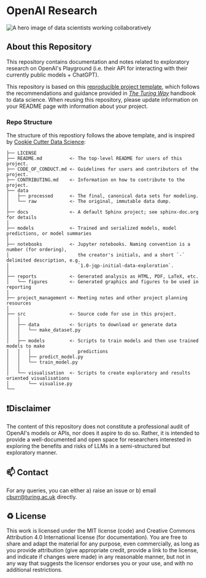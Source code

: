 # OpenAI Research

![A hero image of data scientists working collaboratively](https://raw.githubusercontent.com/alan-turing-institute/turing-commons/main/docs/assets/images/illustrations/data-science.png)

## About this Repository

This repository contains documentation and notes related to exploratory research on OpenAI's Playground (i.e. their API for interacting with their currently public models + ChatGPT).

This repository is based on this [reproducible project template](https://github.com/alan-turing-institute/reproducible-project-template), which follows the recommendations and guidance provided in *[The Turing Way](https://the-turing-way.netlify.app/welcome)* handbook to data science.
When reusing this repository, please update information on your README page with information about your project.

### Repo Structure

The structure of this repostiory follows the above template, and is inspired by [Cookie Cutter Data Science](https://github.com/drivendata/cookiecutter-data-science):

```
├── LICENSE
├── README.md          <- The top-level README for users of this project.
├── CODE_OF_CONDUCT.md <- Guidelines for users and contributors of the project.
├── CONTRIBUTING.md    <- Information on how to contribute to the project.
├── data
│   ├── processed      <- The final, canonical data sets for modeling.
│   └── raw            <- The original, immutable data dump.
│
├── docs               <- A default Sphinx project; see sphinx-doc.org for details
│
├── models             <- Trained and serialized models, model predictions, or model summaries
│
├── notebooks          <- Jupyter notebooks. Naming convention is a number (for ordering),
│                         the creator's initials, and a short `-` delimited description, e.g.
│                         `1.0-jqp-initial-data-exploration`.
│
├── reports            <- Generated analysis as HTML, PDF, LaTeX, etc.
│   └── figures        <- Generated graphics and figures to be used in reporting
│
├── project_management <- Meeting notes and other project planning resources
│
├── src                <- Source code for use in this project.
│   │
│   ├── data           <- Scripts to download or generate data
│   │   └── make_dataset.py
│   │
│   ├── models         <- Scripts to train models and then use trained models to make
│   │   │                 predictions
│   │   ├── predict_model.py
│   │   └── train_model.py
│   │
│   └── visualisation  <- Scripts to create exploratory and results oriented visualisations
│       └── visualise.py
└──
```

❗️Disclaimer
---

The content of this repository does not constitute a professional audit of OpenAI's models or APIs, nor does it aspire to do so. Rather, it is intended to provide a well-documented and open space for researchers interested in exploring the benefits and risks of LLMs in a semi-structured but exploratory manner.

📫 Contact
---

For any queries, you can either a) raise an issue or b) email [cburr@turing.ac.uk](mailto:cburr@turing.ac.uk) directly.

♻️ License
---

This work is licensed under the MIT license (code) and Creative Commons Attribution 4.0 International license (for documentation).
You are free to share and adapt the material for any purpose, even commercially,
as long as you provide attribution (give appropriate credit, provide a link to the license,
and indicate if changes were made) in any reasonable manner, but not in any way that suggests the
licensor endorses you or your use, and with no additional restrictions.
